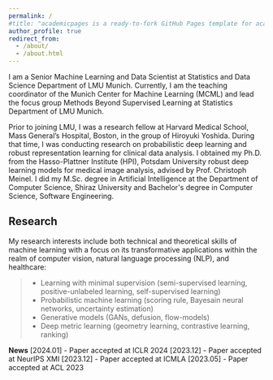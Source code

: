 ```yaml
---
permalink: /
#title: "academicpages is a ready-to-fork GitHub Pages template for academic personal websites"
author_profile: true
redirect_from: 
  - /about/
  - /about.html
---
```


I am a Senior Machine Learning and Data Scientist at Statistics and Data Science Department of LMU Munich. Currently, I am the teaching coordinator of the Munich Center for Machine Learning (MCML) and lead the focus group Methods Beyond Supervised Learning at Statistics Department of LMU Munich. 

Prior to joining LMU, I was a research fellow at Harvard Medical School, Mass General’s Hospital, Boston, in the group of Hiroyuki Yoshida. During that time, I was conducting research on probabilistic deep learning and robust representation learning for clinical data analysis. I obtained my Ph.D. from the Hasso-Plattner Institute (HPI), Potsdam University robust deep learning models for medical image analysis, advised by Prof. Christoph Meinel. I did my M.Sc. degree in Artificial Intelligence at the Department of Computer Science, Shiraz University and Bachelor's degree in Computer Science, Software Engineering.



Research
------
My research interests include both technical and theoretical skills of machine learning with a focus on its transformative applications within the realm of computer vision, natural language processing (NLP), and healthcare:

>* Learning with minimal supervision (semi-supervised learning, positive-unlabeled learning, self-supervised learning)
>* Probabilistic machine learning (scoring rule, Bayesain neural networks, uncertainty estimation)
>* Generative models (GANs, defusion, flow-models)
>* Deep metric learning (geometry learning, contrastive learning, ranking)


**News**
[2024.01] - Paper accepted at ICLR 2024 
[2023.12] - Paper accepted at NeurIPS XMI
[2023.12] - Paper accepted at ICMLA 
[2023.05] - Paper accepted at ACL 2023
